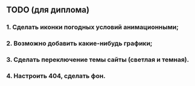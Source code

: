 ## TODO (для диплома)
### 1. Сделать иконки погодных условий анимационными;
### 2. Возможно добавить какие-нибудь графики;
### 3. Сделать переключение темы сайты (светлая и темная).
### 4. Настроить 404, сделать фон.
